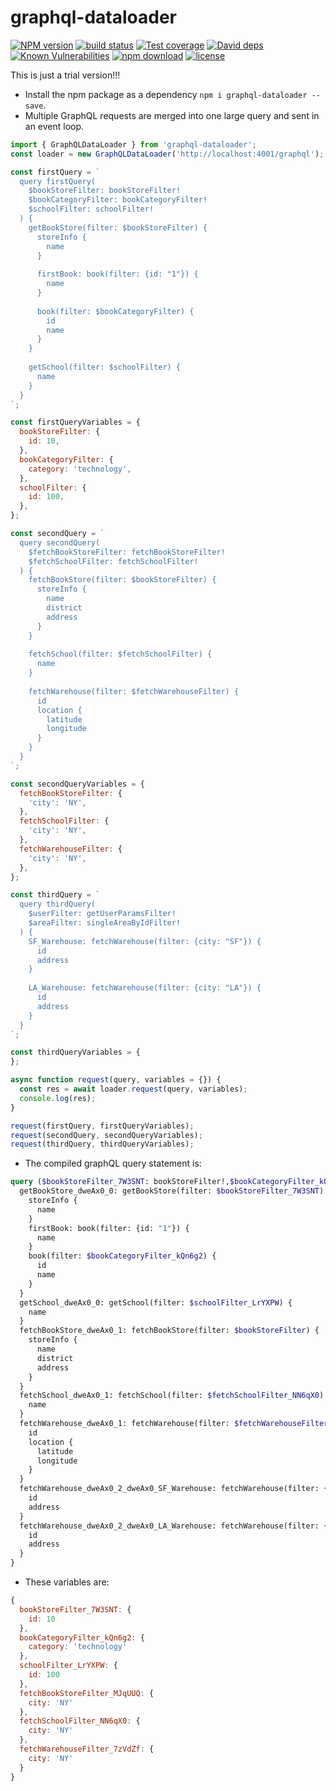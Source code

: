 graphql-dataloader
================================

[![NPM version][npm-image]][npm-url]
[![build status][travis-image]][travis-url]
[![Test coverage][codecov-image]][codecov-url]
[![David deps][david-image]][david-url]
[![Known Vulnerabilities][snyk-image]][snyk-url]
[![npm download][download-image]][download-url]
[![license][license-image]][license-url]

[npm-image]: https://img.shields.io/npm/v/graphql-dataloader.svg?style=flat-square
[npm-url]: https://npmjs.org/package/graphql-dataloader
[travis-image]: https://img.shields.io/travis/BigMaster/graphql-dataloader.svg?style=flat-square
[travis-url]: https://travis-ci.org/BigMaster/graphql-dataloader
[codecov-image]: https://codecov.io/gh/BigMaster/graphql-dataloader/branch/master/graph/badge.svg
[codecov-url]: https://codecov.io/gh/BigMaster/graphql-dataloader
[david-image]: https://img.shields.io/david/BigMaster/graphql-dataloader.svg?style=flat-square
[david-url]: https://david-dm.org/BigMaster/graphql-dataloader
[snyk-image]: https://snyk.io/test/npm/graphql-dataloader/badge.svg?style=flat-square
[snyk-url]: https://snyk.io/test/npm/graphql-dataloader
[download-image]: https://img.shields.io/npm/dm/graphql-dataloader.svg?style=flat-square
[download-url]: https://npmjs.org/package/graphql-dataloader
[license-image]: https://img.shields.io/badge/License-MIT-yellow.svg
[license-url]: https://opensource.org/licenses/MIT

This is just a trial version!!!

* Install the npm package as a dependency `npm i graphql-dataloader --save`.
* Multiple GraphQL requests are merged into one large query and sent in an event loop.

```js
import { GraphQLDataLoader } from 'graphql-dataloader';
const loader = new GraphQLDataLoader('http://localhost:4001/graphql');

const firstQuery = `
  query firstQuery(
    $bookStoreFilter: bookStoreFilter!
    $bookCategoryFilter: bookCategoryFilter!
    $schoolFilter: schoolFilter!
  ) { 
    getBookStore(filter: $bookStoreFilter) {
      storeInfo {
        name
      }
      
      firstBook: book(filter: {id: "1"}) {
        name
      }
      
      book(filter: $bookCategoryFilter) {
        id
        name
      }
    }
    
    getSchool(filter: $schoolFilter) {
      name  
    }
  }
`;

const firstQueryVariables = {
  bookStoreFilter: {
    id: 10,
  },
  bookCategoryFilter: {
    category: 'technology',
  },
  schoolFilter: {
    id: 100,
  },
};

const secondQuery = `
  query secondQuery(
    $fetchBookStoreFilter: fetchBookStoreFilter!
    $fetchSchoolFilter: fetchSchoolFilter!
  ) {
    fetchBookStore(filter: $bookStoreFilter) {
      storeInfo {
        name
        district
        address
      }
    }
    
    fetchSchool(filter: $fetchSchoolFilter) {
      name  
    }
    
    fetchWarehouse(filter: $fetchWarehouseFilter) {
      id
      location {
        latitude
        longitude
      }
    }
  }
`;

const secondQueryVariables = {
  fetchBookStoreFilter: {
    'city': 'NY',
  },
  fetchSchoolFilter: {
    'city': 'NY',
  },
  fetchWarehouseFilter: {
    'city': 'NY',
  },
};

const thirdQuery = `
  query thirdQuery(
    $userFilter: getUserParamsFilter!
    $areaFilter: singleAreaByIdFilter!
  ) {
    SF_Warehouse: fetchWarehouse(filter: {city: "SF"}) {
      id
      address
    }
    
    LA_Warehouse: fetchWarehouse(filter: {city: "LA"}) {
      id
      address
    }
  }
`;

const thirdQueryVariables = {
};

async function request(query, variables = {}) {
  const res = await loader.request(query, variables);
  console.log(res);
}

request(firstQuery, firstQueryVariables);
request(secondQuery, secondQueryVariables);
request(thirdQuery, thirdQueryVariables);
```

* The compiled graphQL query statement is:

```graphql
query ($bookStoreFilter_7W3SNT: bookStoreFilter!,$bookCategoryFilter_kQn6g2: bookCategoryFilter!,$schoolFilter_LrYXPW: schoolFilter!, $fetchBookStoreFilter_MJqUUQ: fetchBookStoreFilter!,$fetchSchoolFilter_NN6qX0: fetchSchoolFilter!, $userFilter: getUserParamsFilter!,$areaFilter: singleAreaByIdFilter!) {
  getBookStore_dweAx0_0: getBookStore(filter: $bookStoreFilter_7W3SNT) {
    storeInfo {
      name
    }
    firstBook: book(filter: {id: "1"}) {
      name
    }
    book(filter: $bookCategoryFilter_kQn6g2) {
      id
      name
    }
  }
  getSchool_dweAx0_0: getSchool(filter: $schoolFilter_LrYXPW) {
    name
  }
  fetchBookStore_dweAx0_1: fetchBookStore(filter: $bookStoreFilter) {
    storeInfo {
      name
      district
      address
    }
  }
  fetchSchool_dweAx0_1: fetchSchool(filter: $fetchSchoolFilter_NN6qX0) {
    name
  }
  fetchWarehouse_dweAx0_1: fetchWarehouse(filter: $fetchWarehouseFilter_7zVdZf) {
    id
    location {
      latitude
      longitude
    }
  }
  fetchWarehouse_dweAx0_2_dweAx0_SF_Warehouse: fetchWarehouse(filter: {city: "SF"}) {
    id
    address
  }
  fetchWarehouse_dweAx0_2_dweAx0_LA_Warehouse: fetchWarehouse(filter: {city: "LA"}) {
    id
    address
  }
}
```

* These variables are:
```js
{ 
  bookStoreFilter_7W3SNT: {
    id: 10
  },
  bookCategoryFilter_kQn6g2: {
    category: 'technology'
  },
  schoolFilter_LrYXPW: {
    id: 100 
  },
  fetchBookStoreFilter_MJqUUQ: {
    city: 'NY'
  },
  fetchSchoolFilter_NN6qX0: {
    city: 'NY'
  },
  fetchWarehouseFilter_7zVdZf: {
    city: 'NY'
  }
}
```
